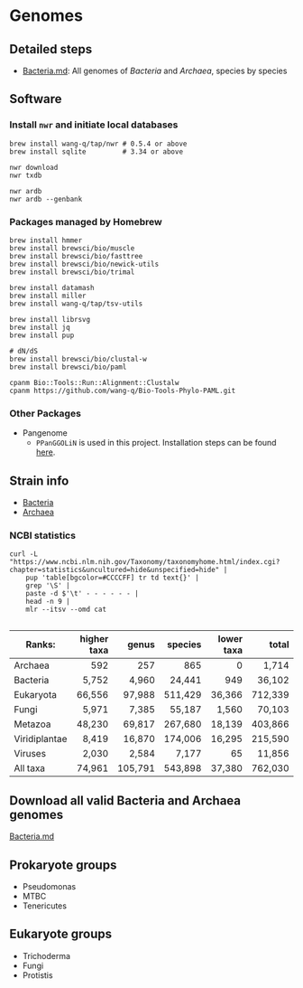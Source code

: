 # Genomes

## Detailed steps

* [Bacteria.md](./Bacteria.md): All genomes of *Bacteria* and *Archaea*, species by species

## Software

### Install `nwr` and initiate local databases

```shell
brew install wang-q/tap/nwr # 0.5.4 or above
brew install sqlite         # 3.34 or above

nwr download
nwr txdb

nwr ardb
nwr ardb --genbank

```

### Packages managed by Homebrew

```shell
brew install hmmer
brew install brewsci/bio/muscle
brew install brewsci/bio/fasttree
brew install brewsci/bio/newick-utils
brew install brewsci/bio/trimal

brew install datamash
brew install miller
brew install wang-q/tap/tsv-utils

brew install librsvg
brew install jq
brew install pup

# dN/dS
brew install brewsci/bio/clustal-w
brew install brewsci/bio/paml

cpanm Bio::Tools::Run::Alignment::Clustalw
cpanm https://github.com/wang-q/Bio-Tools-Phylo-PAML.git

```

### Other Packages

* Pangenome
    * `PPanGGOLiN` is used in this project. Installation steps can be
      found [here](https://github.com/wang-q/dotfiles/blob/master/others.sh).

## Strain info

* [Bacteria](https://www.ncbi.nlm.nih.gov/Taxonomy/Browser/wwwtax.cgi?id=2)
* [Archaea](https://www.ncbi.nlm.nih.gov/Taxonomy/Browser/wwwtax.cgi?id=2157)


### NCBI statistics

```shell
curl -L "https://www.ncbi.nlm.nih.gov/Taxonomy/taxonomyhome.html/index.cgi?chapter=statistics&uncultured=hide&unspecified=hide" |
    pup 'table[bgcolor=#CCCCFF] tr td text{}' |
    grep '\S' |
    paste -d $'\t' - - - - - - |
    head -n 9 |
    mlr --itsv --omd cat


```

| Ranks:        | higher taxa |   genus | species | lower taxa |   total |
|---------------|------------:|--------:|--------:|-----------:|--------:|
| Archaea       |         592 |     257 |     865 |          0 |   1,714 |
| Bacteria      |       5,752 |   4,960 |  24,441 |        949 |  36,102 |
| Eukaryota     |      66,556 |  97,988 | 511,429 |     36,366 | 712,339 |
| Fungi         |       5,971 |   7,385 |  55,187 |      1,560 |  70,103 |
| Metazoa       |      48,230 |  69,817 | 267,680 |     18,139 | 403,866 |
| Viridiplantae |       8,419 |  16,870 | 174,006 |     16,295 | 215,590 |
| Viruses       |       2,030 |   2,584 |   7,177 |         65 |  11,856 |
| All taxa      |      74,961 | 105,791 | 543,898 |     37,380 | 762,030 |

## Download all valid Bacteria and Archaea genomes

[Bacteria.md](./Bacteria.md)

## Prokaryote groups

* Pseudomonas
* MTBC
* Tenericutes

## Eukaryote groups

* Trichoderma
* Fungi
* Protistis
